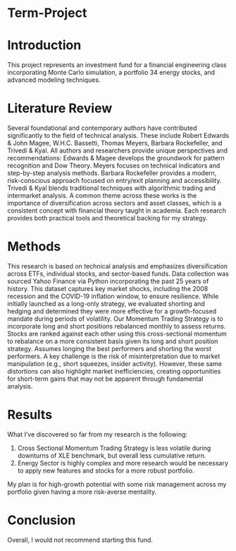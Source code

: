# Term-Project
# Introduction
This project represents an investment fund for a financial engineering class incorporating Monte Carlo simulation, a portfolio 34 energy stocks, and advanced modeling techniques.

# Literature Review 

Several foundational and contemporary authors have contributed significantly to the field of technical analysis. These include Robert Edwards & John Magee, W.H.C. Bassetti, Thomas Meyers, Barbara Rockefeller, and Trivedi & Kyal.
All authors and researchers provide unique perspectives and recommendations:
Edwards & Magee develops the groundwork for pattern recognition and Dow Theory.
Meyers focuses on technical indicators and step-by-step analysis methods.
Barbara Rockefeller provides a modern, risk-conscious approach focused on entry/exit planning and accessibility.
Trivedi & Kyal blends traditional techniques with algorithmic trading and intermarket analysis.
A common theme across these works is the importance of diversification across sectors and asset classes, which is a consistent concept with financial theory taught in academia. Each research provides both practical tools and theoretical backing for my strategy.

# Methods
This research is based on technical analysis and emphasizes diversification across ETFs, individual stocks, and sector-based funds.
Data collection was sourced Yahoo Finance via Python incorporating the past 25 years of history.
This dataset captures key market shocks, including the 2008 recession and the COVID-19 inflation window, to ensure resilience.
While initially launched as a long-only strategy, we evaluated shorting and hedging and determined they were more effective for a growth-focused mandate during periods of volatility. 
Our Momentum Trading Strategy is to incorporate long and short positions rebalanced monthly to assess returns. 
Stocks are ranked against each other using this cross-sectional momentum to rebalance on a more consistent basis given its long and short position strategy. Assumes longing the best performers and shorting the worst performers.
A key challenge is the risk of misinterpretation due to market manipulation (e.g., short squeezes, insider activity). However, these same distortions can also highlight market inefficiencies, creating opportunities for short-term gains that may not be apparent through fundamental analysis.

# Results

What I’ve discovered so far from my research is the following: 
1. Cross Sectional Momentum Trading Strategy is less volatile during downturns of XLE benchmark, but overall less cumulative return.
2. Energy Sector is highly complex and more research would be necessary to apply new features and stocks for a more robust portfolio.
   
My plan is for high-growth potential with some risk management across my portfolio given having a more risk-averse mentality.

# Conclusion
Overall, I would not recommend starting this fund.
